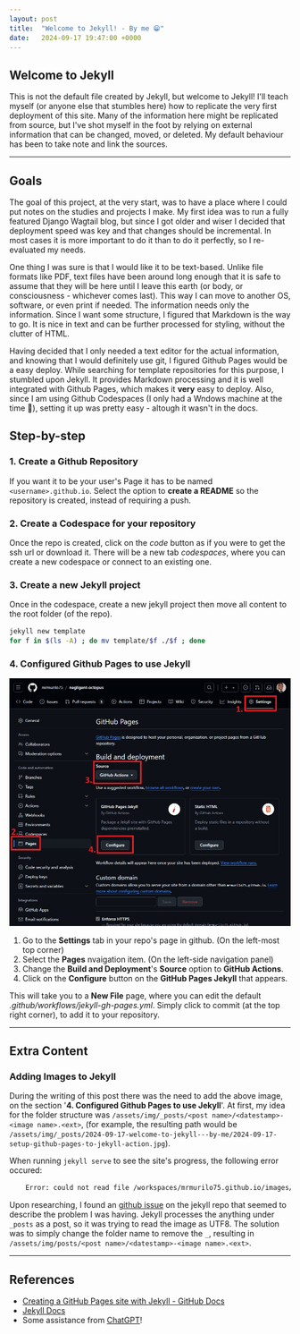 ```yaml
---
layout: post
title:  "Welcome to Jekyll! - By me 😁"
date:   2024-09-17 19:47:00 +0000
---
```


## Welcome to Jekyll

This is not the default file created by Jekyll, but welcome to Jekyll! I'll teach myself (or anyone else that stumbles here) how to replicate the very first deployment of this site. Many of the information here might be replicated from source, but I've shot myself in the foot by relying on external information that can be changed, moved, or deleted. My default behaviour has been to take note and link the sources.

---

## Goals

The goal of this project, at the very start, was to have a place where I could put notes on the studies and projects I make. My first idea was to run a fully featured Django Wagtail blog, but since I got older and wiser I decided that deployment speed was key and that changes should be incremental. In most cases it is more important to do it than to do it perfectly, so I re-evaluated my needs.

One thing I was sure is that I would like it to be text-based. Unlike file formats like PDF, text files have been around long enough that it is safe to assume that they will be here until I leave this earth (or body, or consciousness - whichever comes last). This way I can move to another OS, software, or even print if needed. The information needs only the information. Since I want some structure, I figured that Markdown is the way to go. It is nice in text and can be further processed for styling, without the clutter of HTML.

Having decided that I only needed a text editor for the actual information, and knowing that I would definitely use git, I figured Github Pages would be a easy deploy. While searching for template repositories for this purpose, I stumbled upon Jekyll. It provides Markdown processing and it is well integrated with Github Pages, which makes it **very** easy to deploy. Also, since I am using Github Codespaces (I only had a Wndows machine at the time 🤢), setting it up was pretty easy - altough it wasn't in the docs.

## Step-by-step

### 1. Create a Github Repository

If you want it to be your user's Page it has to be named `<username>.github.io`. Select the option to **create a README** so the repository is created, instead of requiring a push.

### 2. Create a Codespace for your repository

Once the repo is created, click on the *code* button as if you were to get the ssh url or download it. There will be a new tab *codespaces*, where you can create a new codespace or connect to an existing one.

### 3. Create a new Jekyll project

Once in the codespace, create a new jekyll project then move all content to the root folder (of the repo).

``` bash
jekyll new template
for f in $(ls -A) ; do mv template/$f ./$f ; done
```

### 4. Configured Github Pages to use Jekyll

![Github's Settings Page With Github Action Selected][2024-09-17-setup-github-pages-to-jekyll-action]

1. Go to the **Settings** tab in your repo's page in github. (On the left-most top corner)
2. Select the **Pages** nvaigation item. (On the left-side navigation panel)
3. Change the **Build and Deployment**'s **Source** option to **GitHub Actions**.
4. Click on the **Configure** button on the **GitHub Pages Jekyll** that appears.

This will take you to a **New File** page, where you can edit the default *.github/workflows/jekyll-gh-pages.yml*. Simply click to commit (at the top right corner), to add it to your repository.

[2024-09-17-setup-github-pages-to-jekyll-action]: /assets/img/posts/2024-09-17-welcome-to-jekyll---by-me/2024-09-17-setup-github-pages-to-jekyll-action.jpg

---

## Extra Content

### Adding Images to Jekyll

During the writing of this post there was the need to add the above image, on the section '**4. Configured Github Pages to use Jekyll**'. At first, my idea for the folder structure was `/assets/img/_posts/<post name>/<datestamp>-<image name>.<ext>`, (for example, the resulting path would be `/assets/img/_posts/2024-09-17-welcome-to-jekyll---by-me/2024-09-17-setup-github-pages-to-jekyll-action.jpg`).

When running `jekyll serve` to see the site's progress, the following error occured:

```bash
    Error: could not read file /workspaces/mrmurilo75.github.io/images/_posts/2024-09-17-welcome-to-jekyll---by-me/2024-09-17-github-pages-setup.jpg: invalid byte sequence in UTF-8
```

Upon researching, I found an [github issue][jekyll-img-under-_post-issue] on the jekyll repo that seemed to describe the problem I was having. Jekyll processes the anything under `_posts` as a post, so it was trying to read the image as UTF8. The solution was to simply change the folder name to remove the `_`, resulting in `/assets/img/posts/<post name>/<datestamp>-<image name>.<ext>`.

[jekyll-img-under-_post-issue]: https://github.com/jekyll/jekyll/issues/2592

---

## References

* [Creating a GitHub Pages site with Jekyll - GitHub Docs](https://docs.github.com/en/pages/setting-up-a-github-pages-site-with-jekyll/creating-a-github-pages-site-with-jekyll)
* [Jekyll Docs](https://jekyllrb.com/docs/)
* Some assistance from [ChatGPT](https://chatgpt.com/)!
